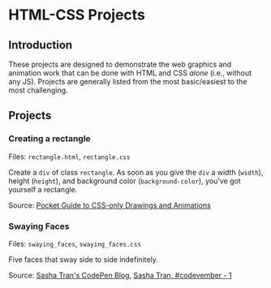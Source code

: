 # HTML-CSS Projects
## Introduction
These projects are designed to demonstrate the web graphics and animation work that can be done with HTML and CSS *alone* (i.e., without any JS). Projects are generally listed from the most basic/easiest to the most challenging.

## Projects
### Creating a rectangle
Files: `rectangle.html`, `rectangle.css`

Create a `div` of class `rectangle`. As soon as you give the `div` a width (`width`), height (`height`), and background color (`background-color`), you&rsquo;ve got yourself a rectangle.

Source: [Pocket Guide to CSS-only Drawings and Animations](https://journal.helabs.com/pocket-guide-to-css-only-drawings-and-animations-781470436ecc?imm_mid=0edae8#.lcfjfqu9d)

### Swaying Faces
Files: `swaying_faces`, `swaying_faces.css`

Five faces that sway side to side indefinitely.

Source: [Sasha Tran's CodePen Blog](https://blog.prototypr.io/how-i-started-drawing-css-images-3fd878675c89#.aa6bq2aez), [Sasha Tran, #codevember - 1](http://codepen.io/sashatran/pen/WGVGVx)
